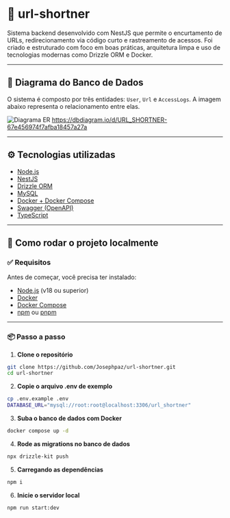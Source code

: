 # 🔗 url-shortner

Sistema backend desenvolvido com NestJS que permite o encurtamento de URLs, redirecionamento via código curto e rastreamento de acessos. Foi criado e estruturado com foco em boas práticas, arquitetura limpa e uso de tecnologias modernas como Drizzle ORM e Docker.

---

## 🧱 Diagrama do Banco de Dados

O sistema é composto por três entidades: `User`, `Url` e `AccessLogs`. A imagem abaixo representa o relacionamento entre elas.

![Diagrama ER](https://i.imgur.com/O1j0TNE)
https://dbdiagram.io/d/URL_SHORTNER-67e456974f7afba18457a27a

---

## ⚙️ Tecnologias utilizadas

- [Node.js](https://nodejs.org/)
- [NestJS](https://nestjs.com/)
- [Drizzle ORM](https://orm.drizzle.team/)
- [MySQL](https://www.mysql.com/)
- [Docker + Docker Compose](https://www.docker.com/)
- [Swagger (OpenAPI)](https://swagger.io/)
- [TypeScript](https://www.typescriptlang.org/)

---

## 🚀 Como rodar o projeto localmente

### ✅ Requisitos

Antes de começar, você precisa ter instalado:

- [Node.js](https://nodejs.org/) (v18 ou superior)
- [Docker](https://www.docker.com/)
- [Docker Compose](https://docs.docker.com/compose/)
- [npm](https://www.npmjs.com/) ou [pnpm](https://pnpm.io/)

---

### 📦 Passo a passo

1. **Clone o repositório**

```bash
git clone https://github.com/Josephpaz/url-shortner.git
cd url-shortner
```

2. **Copie o arquivo .env de exemplo**
```bash
cp .env.example .env
DATABASE_URL="mysql://root:root@localhost:3306/url_shortner"
```

3. **Suba o banco de dados com Docker**
```bash
docker compose up -d
```
4. **Rode as migrations no banco de dados**
```bash
npx drizzle-kit push
```
5. **Carregando as dependências**
```bash
npm i
```
6. **Inicie o servidor local**
```bash
npm run start:dev
```